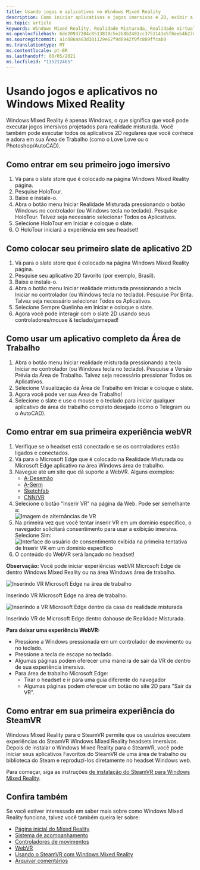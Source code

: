 ```yaml
---
title: Usando jogos e aplicativos no Windows Mixed Reality
description: Como iniciar aplicativos e jogos imersivos e 2D, exibir a área de trabalho e experimentar conteúdo WebVR e SteamVR.
ms.topic: article
keywords: Windows Mixed Reality, Realidade Misturada, Realidade Virtual, VR, MR, aplicativos, jogos, área de trabalho, SteamVR, WebVR, Steam
ms.openlocfilehash: 6de20937204c8513819c5e2b8b2481cc3751143e5f8eeb4b27e33769ba2fc599
ms.sourcegitcommit: a1c086aa83d381129e62f9d8942f0fc889ffcab0
ms.translationtype: MT
ms.contentlocale: pt-BR
ms.lasthandoff: 08/05/2021
ms.locfileid: "115212465"
---
```

# <a name="using-games-and-apps-in-windows-mixed-reality"></a>Usando jogos e aplicativos no Windows Mixed Reality

Windows Mixed Reality é apenas Windows, o que significa que você pode executar jogos imersivos projetados para realidade misturada. Você também pode executar todos os aplicativos 2D regulares que você conhece e adora em sua Área de Trabalho (como o Love Love ou o Photoshop/AutoCAD).

## <a name="how-to-get-into-your-first-immersive-game"></a>Como entrar em seu primeiro jogo imersivo

1. Vá para o slate store que é colocado na página Windows Mixed Reality página.
2. Pesquise HoloTour.
3. Baixe e instale-o.
4. Abra o botão menu Iniciar Realidade Misturada pressionando o botão Windows no controlador (ou Windows tecla no teclado). Pesquise HoloTour. Talvez seja necessário selecionar Todos os Aplicativos.
5. Selecione HoloTour em Iniciar e coloque o slate.
6. O HoloTour iniciará a experiência em seu headset!

## <a name="how-to-place-your-first-2d-app-slate"></a>Como colocar seu primeiro slate de aplicativo 2D

1. Vá para o slate store que é colocado na página Windows Mixed Reality página.
2. Pesquise seu aplicativo 2D favorito (por exemplo, Brasil).
3. Baixe e instale-o.
4. Abra o botão menu Iniciar realidade misturada pressionando a tecla Iniciar no controlador (ou Windows tecla no teclado). Pesquise Por Brita. Talvez seja necessário selecionar Todos os Aplicativos.
5. Selecione Sempre Quelinha em Iniciar e coloque o slate.
6. Agora você pode interagir com o slate 2D usando seus controladores/mouse & teclado/gamepad!

## <a name="how-to-use-a-full-desktop-application"></a>Como usar um aplicativo completo da Área de Trabalho

1. Abra o botão menu Iniciar realidade misturada pressionando a tecla Iniciar no controlador (ou Windows tecla no teclado). Pesquise a Versão Prévia da Área de Trabalho. Talvez seja necessário pressionar Todos os Aplicativos.
2. Selecione Visualização da Área de Trabalho em Iniciar e coloque o slate.
3. Agora você pode ver sua Área de Trabalho!
4. Selecione o slate e use o mouse e o teclado para iniciar qualquer aplicativo de área de trabalho completo desejado (como o Telegram ou o AutoCAD).

## <a name="how-to-get-into-your-first-webvr-experience"></a>Como entrar em sua primeira experiência webVR

1. Verifique se o headset está conectado e se os controladores estão ligados e conectados.
2. Vá para o Microsoft Edge que é colocado na Realidade Misturada ou Microsoft Edge aplicativo na área Windows área de trabalho.
3. Navegue até um site que dá suporte a WebVR. Alguns exemplos:
   * [A-Desemão](https://aframe.io/a-painter/)
   * [A-Serm](https://aframe.io/a-blast/)
   * [Sketchfab](https://sketchfab.com/)
   * [CNN/VR](https://cnn.com/vr)
4. Selecione o botão "Inserir VR" na página da Web. Pode ser semelhante a:\
   ![Imagem de alternâncias de VR](images/75px-enter-vr.png)
5. Na primeira vez que você tentar inserir VR em um domínio específico, o navegador solicitará consentimento para usar a exibição imersiva. Selecione Sim: ![Interface do usuário de consentimento exibida na primeira tentativa de Inserir VR em um domínio específico](images/1053px-Webvr-consent-ui.png)
6. O conteúdo do WebVR será lançado no headset!

**Observação:** Você pode iniciar experiências webVR Microsoft Edge de dentro Windows Mixed Reality ou na área Windows área de trabalho.

![Inserindo VR Microsoft Edge na área de trabalho](images/450px-webvr-desktop.png)

Inserindo VR Microsoft Edge na área de trabalho.

![Inserindo a VR Microsoft Edge dentro da casa de realidade misturada](images/450px-enter-vr-cliffhouse.jpg)

Inserindo VR de Microsoft Edge dentro dahouse de Realidade Misturada.

**Para deixar uma experiência WebVR:**
* Pressione a Windows pressionada em um controlador de movimento ou no teclado.
* Pressione a tecla de escape no teclado.
* Algumas páginas podem oferecer uma maneira de sair da VR de dentro de sua experiência imersiva.
* Para área de trabalho Microsoft Edge:
  * Tirar o headset e ir para uma guia diferente do navegador
  * Algumas páginas podem oferecer um botão no site 2D para "Sair da VR".

## <a name="how-to-get-into-your-first-steamvr-experience"></a>Como entrar em sua primeira experiência do SteamVR

Windows Mixed Reality para o SteamVR permite que os usuários executem experiências do SteamVR Windows Mixed Reality headsets imersivos. Depois de instalar o Windows Mixed Reality para o SteamVR, você pode iniciar seus aplicativos Favoritos do SteamVR de uma área de trabalho ou biblioteca do Steam e reproduzi-los diretamente no headset Windows web.

Para começar, siga as instruções [de instalação do SteamVR para Windows Mixed Reality](./using-steamvr-with-windows-mixed-reality.md).

## <a name="see-also"></a>Confira também

Se você estiver interessado em saber mais sobre como Windows Mixed Reality funciona, talvez você também queira ler sobre:
* [Página inicial do Mixed Reality](your-mixed-reality-home.md)
* [Sistema de acompanhamento](tracking-system.md)
* [Controladores de movimentos](controllers-in-wmr.md)
* [WebVR](webvr.md)
* [Usando o SteamVR com Windows Mixed Reality](using-steamvr-with-windows-mixed-reality.md)
* [Arquivar comentários](filing-feedback.md)